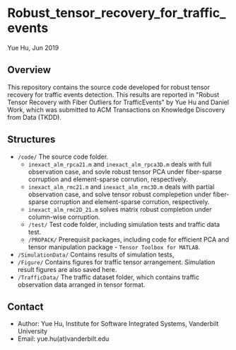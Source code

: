 # Robust_tensor_recovery_for_traffic_events
Yue Hu, Jun 2019

## Overview
This repository contains the source code developed for robust tensor recovery for traffic events detection. This results are reported in "Robust Tensor Recovery with Fiber Outliers for TrafficEvents" by Yue Hu and Daniel Work, which was submitted to ACM Transactions on Knowledge Discovery from Data (TKDD).

## Structures
- `/code/` The source code folder.
  - `inexact_alm_rpca21.m` and `inexact_alm_rpca3D.m` deals with full observation case, and sovle robust tensor PCA under fiber-sparse corruption and element-sparse corrution, respectively.
  - `inexact_alm_rmc21.m` and `inexact_alm_rmc3D.m` deals with partial observation case, and solve tensor robust complepetion under fiber-sparse corruption and element-sparse corrution, respectively.
  -  `inexact_alm_rmc2D_21.m` solves matrix robust completion under column-wise corruption.
  - `/test/` Test code folder, including simulation tests and traffic data test.
  - `/PROPACK/` Prerequisit packages, including code for efficient PCA and tensor manipulation package - `Tensor Toolbox for MATLAB`.
- `/SimulationData/` Contains results of simulation tests,
- `/Figure/` Contains figures for traffic tensor arrangement. Simulation result figures are also saved here. 
- `/TrafficData/` The traffic dataset folder, which contains traffic observation data arranged in tensor format.


## Contact
+ Author: Yue Hu, Institute for Software Integrated Systems, Vanderbilt University
+ Email: yue.hu(at)vanderbilt.edu
